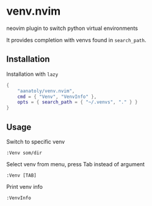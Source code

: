 # venv.nvim

neovim plugin to switch python virtual environments

It provides completion with venvs found in `search_path`.

## Installation

Installation with `lazy`

```lua
{
    "aanatoly/venv.nvim",
    cmd = { "Venv", "VenvInfo" },
    opts = { search_path = { "~/.venvs", "." } }
}
```

## Usage
Switch to specific venv
```
:Venv som/dir
```
Select venv from menu, press Tab instead of argument
```
:Venv [TAB]
```
Print venv info
```
:VenvInfo
```

